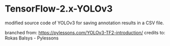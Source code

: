 # TensorFlow-2.x-YOLOv3
modified source code of YOLOv3 for saving annotation results in a CSV file.

branched from: https://pylessons.com/YOLOv3-TF2-introduction/
credits to: Rokas Balsys - Pylessons

